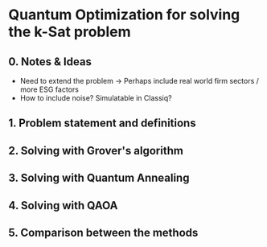 # Quantum Optimization for solving the k-Sat problem

## 0. Notes & Ideas
- Need to extend the problem -> Perhaps include real world firm sectors / more ESG factors
- How to include noise? Simulatable in Classiq?

## 1. Problem statement and definitions

## 2. Solving with Grover's algorithm

## 3. Solving with Quantum Annealing

## 4. Solving with QAOA

## 5. Comparison between the methods

